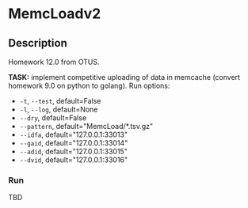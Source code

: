 # MemcLoadv2


## Description
Homework 12.0 from OTUS.

**TASK:** implement competitive uploading of data in memcache (convert homework  9.0 on python to golang).
Run options:
- `-t`, `--test`, default=False
- `-l`, `--log`, default=None
- `--dry`, default=False
- `--pattern`, default="MemcLoad/*.tsv.gz"
- `--idfa`, default="127.0.0.1:33013"
- `--gaid`, default="127.0.0.1:33014"
- `--adid`, default="127.0.0.1:33015"
- `--dvid`, default="127.0.0.1:33016"

### Run
TBD
